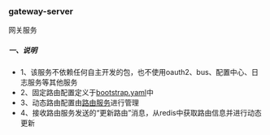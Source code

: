 ### gateway-server
网关服务

##### 一、说明
- 1、该服务不依赖任何自主开发的包，也不使用oauth2、bus、配置中心、日志服务等其他服务
- 2、固定路由配置定义于[bootstrap.yaml](src/main/resources/bootstrap.yaml)中
- 3、动态路由配置由[路由服务](../../cloud/route-server/README.md)进行管理
- 4、接收路由服务发送的“更新路由”消息，从redis中获取路由信息并进行动态更新